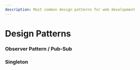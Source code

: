 ```yaml
---
description: Most common design patterns for web development
---
```


# Design Patterns

### Observer Pattern / Pub-Sub

### Singleton

